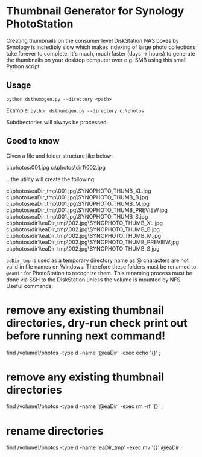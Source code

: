 # Thumbnail Generator for Synology PhotoStation
Creating thumbnails on the consumer level DiskStation NAS boxes by Synology is incredibly slow which makes indexing of large photo collections take forever to complete. It's much, much faster (days -> hours) to generate the thumbnails on your desktop computer over e.g. SMB using this small Python script.

## Usage
`python dsthumbgen.py --directory <path>`

Example: `python dsthumbgen.py --directory c:\photos`

Subdirectories will always be processed.

## Good to know
Given a file and folder structure like below:

c:\photos\001.jpg
c:\photos\dir1\002.jpg

...the utility will create the following:

c:\photos\eaDir_tmp\001.jpg\SYNOPHOTO_THUMB_XL.jpg
c:\photos\eaDir_tmp\001.jpg\SYNOPHOTO_THUMB_B.jpg
c:\photos\eaDir_tmp\001.jpg\SYNOPHOTO_THUMB_M.jpg
c:\photos\eaDir_tmp\001.jpg\SYNOPHOTO_THUMB_PREVIEW.jpg
c:\photos\eaDir_tmp\001.jpg\SYNOPHOTO_THUMB_S.jpg
c:\photos\dir1\eaDir_tmp\002.jpg\SYNOPHOTO_THUMB_XL.jpg
c:\photos\dir1\eaDir_tmp\002.jpg\SYNOPHOTO_THUMB_B.jpg
c:\photos\dir1\eaDir_tmp\002.jpg\SYNOPHOTO_THUMB_M.jpg
c:\photos\dir1\eaDir_tmp\002.jpg\SYNOPHOTO_THUMB_PREVIEW.jpg
c:\photos\dir1\eaDir_tmp\002.jpg\SYNOPHOTO_THUMB_S.jpg

`eaDir_tmp` is used as a temporary directory name as @ characters are not valid in file names on Windows. Therefore these folders must be renamed to `@eaDir` for PhotoStation to recognize them. This renaming process must be done via SSH to the DiskStation unless the volume is mounted by NFS. Useful commands:

# remove any existing thumbnail directories, dry-run check print out before running next command!
find /volume1/photos -type d -name '@eaDir' -exec echo '{}' \;

# remove any existing thumbnail directories
find /volume1/photos -type d -name '@eaDir' -exec rm -rf '{}' \;

# rename directories
find /volume1/photos -type d -name 'eaDir_tmp' -exec mv '{}' @eaDir \;
